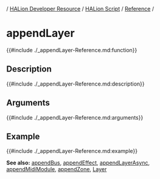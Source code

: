 / [HALion Developer Resource](../../HALion-Developer-Resource.md) / [HALion Script](./HALion-Script.md) / [Reference](./Reference.md) /

# appendLayer

{{#include ./_appendLayer-Reference.md:function}}

## Description

{{#include ./_appendLayer-Reference.md:description}}

## Arguments

{{#include ./_appendLayer-Reference.md:arguments}}

## Example

{{#include ./_appendLayer-Reference.md:example}}

**See also:** [appendBus](./appendBus.md), [appendEffect](./appendEffect.md), [appendLayerAsync](./appendLayerAsync.md), [appendMidiModule](./appendMidiModule.md), [appendZone](./appendZone.md), [Layer](./Layer.md)